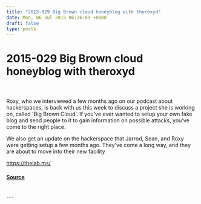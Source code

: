 ```yaml
---
title: "2015-029 Big Brown cloud honeyblog with theroxyd"
date: Mon, 06 Jul 2015 06:26:09 +0000
draft: false
type: posts
---
```

# 2015-029 Big Brown cloud honeyblog with theroxyd

<br/>

<br/>
Roxy, who we interviewed a few months ago on our podcast about hackerspaces, is back with us this week to discuss a project she is working on, called 'Big Brown Cloud'. If you've ever wanted to setup your own fake blog and send people to it to gain information on possible attacks, you've come to the right place.  

We also get an update on the hackerspace that Jarrod, Sean, and Roxy were getting setup a few months ago. They've come a long way, and they are about to move into their new facility

https://thelab.ms/

#### [Source](https://traffic.libsyn.com/secure/brakeingsecurity/2015-029-roxy_interiew.mp3)

<br/>
---
